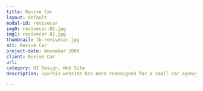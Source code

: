 ```yaml
---
title: Revive Car
layout: default
modal-id: revivecar
img0: revivecar-01.jpg
img1: revivecar-02.jpg
thumbnail: tb-revivecar.jpg
alt: Revive Car
project-date: November 2009
client: Revive Car
url: 
category: UI Design, Web Site
description: <p>This website has been redesigned for a small car agency, with the intent of attracting a younger audience.</p><p>The pallet of colours and font chosen convey the idea of speed and stylish | tuned cars.</p>

---
```

